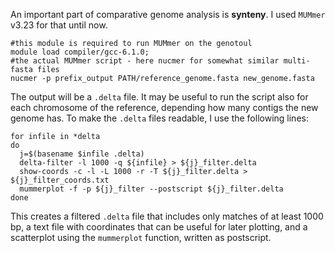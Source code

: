 An important part of comparative genome analysis is **synteny**. I used `MUMmer` v3.23 for that until now. 
```ShellSession
#this module is required to run MUMmer on the genotoul
module load compiler/gcc-6.1.0;
#the actual MUMmer script - here nucmer for somewhat similar multi-fasta files
nucmer -p prefix_output PATH/reference_genome.fasta new_genome.fasta
```

The output will be a `.delta` file. It may be useful to run the script also for each chromosome of the reference, depending how many contigs the new genome has. To make the `.delta` files readable, I use the following lines:
```ShellSession
for infile in *delta
do
  j=$(basename $infile .delta)
  delta-filter -l 1000 -q ${infile} > ${j}_filter.delta
  show-coords -c -l -L 1000 -r -T ${j}_filter.delta > ${j}_filter_coords.txt
  mummerplot -f -p ${j}_filter --postscript ${j}_filter.delta
done
```

This creates a filtered `.delta` file that includes only matches of at least 1000 bp, a text file with coordinates that can be useful for later plotting, and a scatterplot using the `mummerplot` function, written as postscript. 
